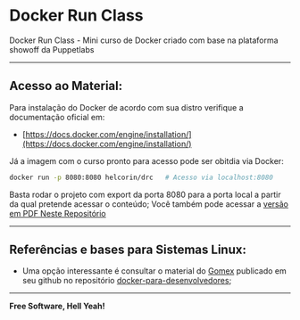 # Docker Run Class
Docker Run Class - Mini curso de Docker criado com base na plataforma showoff da Puppetlabs

---

## Acesso ao Material:

Para instalação do Docker de acordo com sua distro verifique a documentação oficial em:

- [https://docs.docker.com/engine/installation/](https://docs.docker.com/engine/installation/)

Já a imagem com o curso pronto para acesso pode ser obitdia via Docker:

```sh
docker run -p 8080:8080 helcorin/drc   # Acesso via localhost:8080
```
Basta rodar o projeto com export da porta 8080 para a porta local a partir da qual pretende acessar o conteúdo;
Você também pode acessar a [versão em PDF Neste Repositório]()

---

## Referências e bases para Sistemas Linux:

 - Uma opção interessante é consultar o material do [Gomex](https://github.com/gomex) publicado em seu github no repositório [docker-para-desenvolvedores](https://github.com/gomex/docker-para-desenvolvedores);


----

**Free Software, Hell Yeah!**

